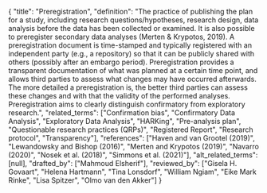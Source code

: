 {
    "title": "Preregistration",
    "definition": "The practice of publishing the plan for a study, including research questions/hypotheses, research design, data analysis before the data has been collected or examined. It is also possible to preregister secondary data analyses (Merten & Krypotos, 2019). A preregistration document is time-stamped and typically registered with an independent party (e.g., a repository) so that it can be publicly shared with others (possibly after an embargo period). Preregistration provides a transparent documentation of what was planned at a certain time point, and allows third parties to assess what changes may have occurred afterwards. The more detailed a preregistration is, the better third parties can assess these changes and with that the validity of the performed analyses. Preregistration aims to clearly distinguish confirmatory from exploratory research.",
    "related_terms": ["Confirmation bias", "Confirmatory Data Analysis", "Exploratory Data Analysis", "HARKing", "Pre-analysis plan", "Questionable research practices (QRPs)", "Registered Report", "Research protocol", "Transparency"],
    "references": ["Haven and van Grootel (2019)", "Lewandowsky and Bishop (2016)", "Merten and Krypotos (2019)", "Navarro (2020)", "Nosek et al. (2018)", "Simmons et al. (2021)"],
    "alt_related_terms": [null],
    "drafted_by": ["Mahmoud Elsherif"],
    "reviewed_by": ["Gisela H. Govaart", "Helena Hartmann", "Tina Lonsdorf", "William Ngiam", "Eike Mark Rinke", "Lisa Spitzer", "Olmo van den Akker"]
  }
